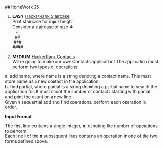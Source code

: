##HomeWork 25

1. **EASY** [HackerRank Staircase](https://www.hackerrank.com/challenges/staircase/problem)  
Print staircase for input height  
Consider a staircase of size 4:  
&nbsp;&nbsp;&nbsp;&#35;  
&nbsp;&nbsp;&#35;&#35;  
&nbsp;&#35;&#35;&#35;  
&#35;&#35;&#35;&#35;  

2. **MEDIUM** [HackerRank Contacts](https://www.hackerrank.com/challenges/contacts/problem)  
We're going to make our own Contacts application! The application must perform two types of operations:  

a. add name, where name is a string denoting a contact name. This must store name as a new contact in the application.  
b. find partial, where partial is a string denoting a partial name to search the application for. It must count the number of contacts starting with partial and print the count on a new line.  
Given n sequential add and find operations, perform each operation in order.  

**Input Format**  

The first line contains a single integer, **n**, denoting the number of operations to perform.   
Each line **i** of the **n** subsequent lines contains an operation in one of the two forms defined above.  

